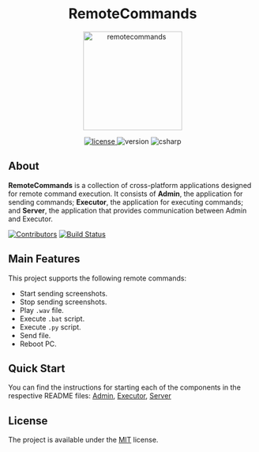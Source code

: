 <h1 align="center">RemoteCommands</h1>
<p align="center">
  <img alt="remotecommands" height="200" src="https://media4.giphy.com/media/v1.Y2lkPTc5MGI3NjExbXR5Y2VidXZxaHN6enRyd2d4amM2NmUzMXJyZHkxNGRyanRlazVjbCZlcD12MV9pbnRlcm5hbF9naWZfYnlfaWQmY3Q9Zw/6ra5Mre5tMyGdr2TTo/giphy.gif" />
</p>

<p align="center">
  <a href="https://github.com/yakovypg/RemoteCommands/blob/main/LICENSE">
    <img src="https://img.shields.io/badge/License-MIT-darkyellow.svg" alt="license" />
  </a>
  <img src="https://img.shields.io/badge/Version-1.0.0-red.svg" alt="version" />
  <img src="https://img.shields.io/badge/Python-3.11-blue" alt="csharp" />
</p>

## About
**RemoteCommands** is a collection of cross-platform applications designed for remote command execution. It consists of **Admin**, the application for sending commands; **Executor**, the application for executing commands; and **Server**, the application that provides communication between Admin and Executor.

[![Contributors](https://img.shields.io/github/contributors/yakovypg/RemoteCommands)](https://github.com/yakovypg/RemoteCommands/graphs/contributors)
[![Build Status](https://img.shields.io/github/actions/workflow/status/yakovypg/RemoteCommands/python-app.yml?branch=main)](https://github.com/yakovypg/RemoteCommands/actions/workflows/dotnet.yml?query=branch%3Amain)

## Main Features
This project supports the following remote commands:
- Start sending screenshots.
- Stop sending screenshots.
- Play `.wav` file.
- Execute `.bat` script.
- Execute `.py` script.
- Send file.
- Reboot PC.

## Quick Start
You can find the instructions for starting each of the components in the respective README files: [Admin](Admin/README.md), [Executor](Executor/README.md), [Server](Server/README.md)

## License
The project is available under the [MIT](LICENSE) license.
